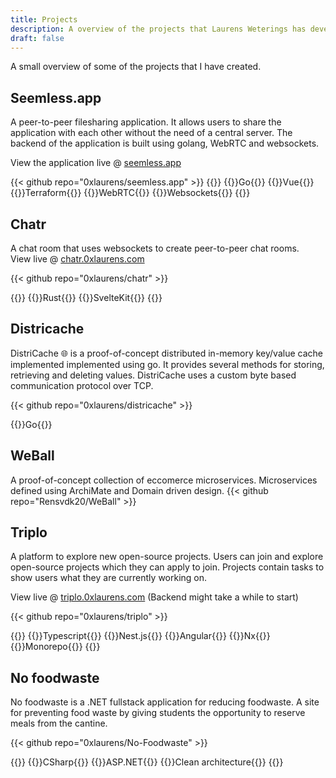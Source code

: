 ```yaml
---
title: Projects
description: A overview of the projects that Laurens Weterings has developed.
draft: false
---
```


A small overview of some of the projects that I have created.

## Seemless.app


A peer-to-peer filesharing application. It allows users to share the application with each other without the need of a central server. The backend of the application is built using golang, WebRTC and websockets.

View the application live @ [seemless.app](https://seemless.app)

{{< github repo="0xlaurens/seemless.app" >}}
{{<keywordList>}}
{{<keyword>}}Go{{</keyword>}}
{{<keyword>}}Vue{{</keyword>}}
{{<keyword>}}Terraform{{</keyword>}}
{{<keyword>}}WebRTC{{</keyword>}}
{{<keyword>}}Websockets{{</keyword>}}
{{</keywordList>}}

## Chatr
A chat room that uses websockets to create peer-to-peer chat rooms.  
View live @ [chatr.0xlaurens.com](https://chatr.0xlaurens.com)

{{< github repo="0xlaurens/chatr" >}}

{{<keywordList>}}
{{<keyword>}}Rust{{</keyword>}}
{{<keyword>}}SvelteKit{{</keyword>}}
{{</keywordList>}}

## Districache
DistriCache 🌐 is a proof-of-concept distributed in-memory key/value cache implemented implemented using go. It provides several methods for storing, retrieving and deleting values. DistriCache uses a custom byte based communication protocol over TCP.

{{< github repo="0xlaurens/districache" >}}

{{<keyword>}}Go{{</keyword>}}

## WeBall
A proof-of-concept collection of eccomerce microservices. Microservices defined using ArchiMate and Domain driven design.
{{< github repo="Rensvdk20/WeBall" >}}


## Triplo
A platform to explore new open-source projects. Users can join and explore open-source projects which they can apply to join. Projects contain tasks to show users what they are currently working on. 

View live @ [triplo.0xlaurens.com](https://triplo.0xlaurens.com) (Backend might take a while to start)

{{< github repo="0xlaurens/triplo" >}}

{{<keywordList>}}
{{<keyword>}}Typescript{{</keyword>}}
{{<keyword>}}Nest.js{{</keyword>}}
{{<keyword>}}Angular{{</keyword>}}
{{<keyword>}}Nx{{</keyword>}}
{{<keyword>}}Monorepo{{</keyword>}}
{{</keywordList>}}

## No foodwaste
No foodwaste is a .NET fullstack application for reducing foodwaste. A site for preventing food waste by giving students the opportunity to reserve meals from the cantine.

{{< github repo="0xlaurens/No-Foodwaste" >}}

{{<keywordList>}}
{{<keyword>}}CSharp{{</keyword>}}
{{<keyword>}}ASP.NET{{</keyword>}}
{{<keyword>}}Clean architecture{{</keyword>}}
{{</keywordList>}}



